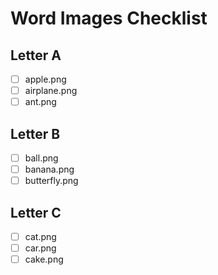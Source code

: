 # Word Images Checklist


## Letter A
- [ ] apple.png
- [ ] airplane.png
- [ ] ant.png

## Letter B
- [ ] ball.png
- [ ] banana.png
- [ ] butterfly.png

## Letter C
- [ ] cat.png
- [ ] car.png
- [ ] cake.png
